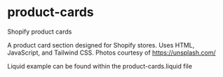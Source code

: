 # product-cards

Shopify product cards


A product card section designed for Shopify stores. Uses HTML, JavaScript, and Tailwind CSS. Photos courtesy of https://unsplash.com/


Liquid example can be found within the product-cards.liquid file